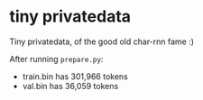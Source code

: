 
# tiny privatedata

Tiny privatedata, of the good old char-rnn fame :)

After running `prepare.py`:

- train.bin has 301,966 tokens
- val.bin has 36,059 tokens
